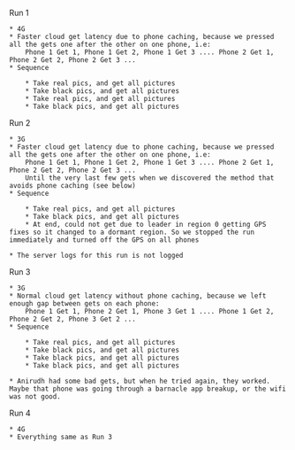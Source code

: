 Run 1

    * 4G
    * Faster cloud get latency due to phone caching, because we pressed all the gets one after the other on one phone, i.e: 
        Phone 1 Get 1, Phone 1 Get 2, Phone 1 Get 3 .... Phone 2 Get 1, Phone 2 Get 2, Phone 2 Get 3 ...
    * Sequence

        * Take real pics, and get all pictures
        * Take black pics, and get all pictures
        * Take real pics, and get all pictures
        * Take black pics, and get all pictures

Run 2
    
    * 3G
    * Faster cloud get latency due to phone caching, because we pressed all the gets one after the other on one phone, i.e: 
        Phone 1 Get 1, Phone 1 Get 2, Phone 1 Get 3 .... Phone 2 Get 1, Phone 2 Get 2, Phone 2 Get 3 ...
        Until the very last few gets when we discovered the method that avoids phone caching (see below)
    * Sequence

        * Take real pics, and get all pictures
        * Take black pics, and get all pictures
        * At end, could not get due to leader in region 0 getting GPS fixes so it changed to a dormant region. So we stopped the run immediately and turned off the GPS on all phones

    * The server logs for this run is not logged

Run 3

    * 3G
    * Normal cloud get latency without phone caching, because we left enough gap between gets on each phone:
        Phone 1 Get 1, Phone 2 Get 1, Phone 3 Get 1 .... Phone 1 Get 2, Phone 2 Get 2, Phone 3 Get 2 ...
    * Sequence

        * Take real pics, and get all pictures
        * Take black pics, and get all pictures
        * Take black pics, and get all pictures
        * Take black pics, and get all pictures

    * Anirudh had some bad gets, but when he tried again, they worked. Maybe that phone was going through a barnacle app breakup, or the wifi was not good.

Run 4
    
    * 4G
    * Everything same as Run 3
